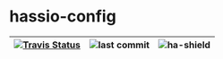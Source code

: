 # hassio-config

| [![Travis Status][travis-shield]][travis] | ![last commit][commits-shield]| ![ha-shield][homeassistant] |
|:---:|:---:|:---:|

[travis]: https://travis-ci.org/BioGeekJoey/hassio-config
[homeassistant]: https://home-assistant.io

[travis-shield]: https://travis-ci.org/BioGeekJoey/hassio-config.svg?branch=master
[commits-shield]: https://img.shields.io/github/last-commit/BioGeekJoey/hassio-config.svg
[ha-shield]: https://img.shields.io/badge/Home%20Assistant-0.86.3-blue.svg
